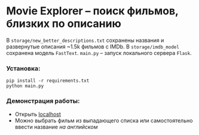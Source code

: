 # Movie Explorer – поиск фильмов, близких по описанию

В `storage/new_better_descriptions.txt` сохранены названия и развернутые описания ~1.5k фильмов с IMDb. В `storage/imdb_model` сохранена модель `FastText`. `main.py` – запуск локального сервера `Flask`.

### Установка:

```
pip install -r requirements.txt
python main.py
```

### Демонстрация работы:

- Открыть [localhost](http://127.0.0.1:5000)
- Можно выбрать фильм из выпадающего списка или самостоятельно ввести название *на английском* 